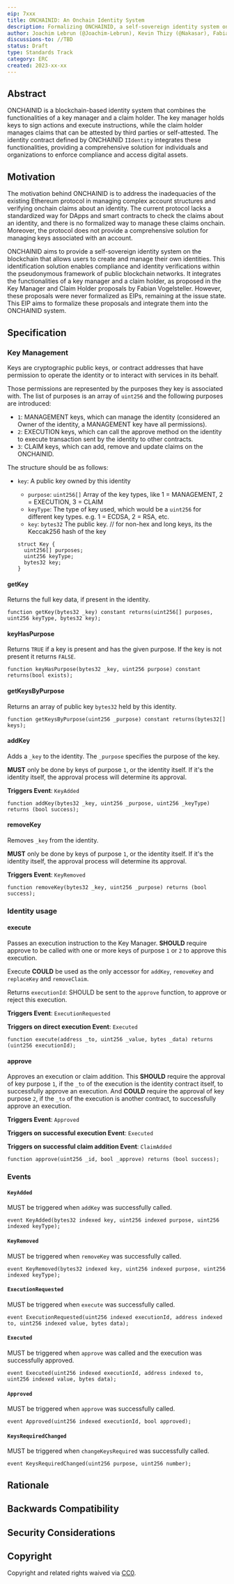 ```yaml
---
eip: 7xxx
title: ONCHAINID: An Onchain Identity System
description: Formalizing ONCHAINID, a self-sovereign identity system on Ethereum.
author: Joachim Lebrun (@Joachim-Lebrun), Kevin Thizy (@Nakasar), Fabian Vogelsteller (@frozeman), Tony Malghem (@TonyMalghem), Luc Falempin(@lfalempin)
discussions-to: //TBD
status: Draft
type: Standards Track
category: ERC
created: 2023-xx-xx
---
```


## Abstract

ONCHAINID is a blockchain-based identity system that combines the functionalities of a key manager and a claim holder. The key manager holds keys to sign actions and execute instructions, while the claim holder manages claims that can be attested by third parties or self-attested. The identity contract defined by ONCHAINID `IIdentity` integrates these functionalities, providing a comprehensive solution for individuals and organizations to enforce compliance and access digital assets.

## Motivation

The motivation behind ONCHAINID is to address the inadequacies of the existing Ethereum protocol in managing complex account structures and verifying onchain claims about an identity. The current protocol lacks a standardized way for DApps and smart contracts to check the claims about an identity, and there is no formalized way to manage these claims onchain. Moreover, the protocol does not provide a comprehensive solution for managing keys associated with an account.

ONCHAINID aims to provide a self-sovereign identity system on the blockchain that allows users to create and manage their own identities. This identification solution enables compliance and identity verifications within the pseudonymous framework of public blockchain networks. It integrates the functionalities of a key manager and a claim holder, as proposed in the Key Manager and Claim Holder proposals by Fabian Vogelsteller. However, these proposals were never formalized as EIPs, remaining at the issue state. This EIP aims to formalize these proposals and integrate them into the ONCHAINID system.

## Specification

### Key Management
Keys are cryptographic public keys, or contract addresses that have permission to operate the identity or to interact with services in its behalf.

Those permissions are represented by the purposes they key is associated with. The list of purposes is an array of `uint256` and the following purposes are introduced:

- `1`: MANAGEMENT keys, which can manage the identity (considered an Owner of the identity, a MANAGEMENT key have all permissions).
- `2`: EXECUTION keys, which can call the approve method on the identity to execute transaction sent by the identity to other contracts.
- `3`: CLAIM keys, which can add, remove and update claims on the ONCHAINID.

The structure should be as follows:

- `key`: A public key owned by this identity
  - `purpose`: `uint256[]` Array of the key types, like 1 = MANAGEMENT, 2 = EXECUTION, 3 = CLAIM
  - `keyType`: The type of key used, which would be a `uint256` for different key types. e.g. 1 = ECDSA, 2 = RSA, etc.
  - `key`: `bytes32` The public key. // for non-hex and long keys, its the Keccak256 hash of the key
  
  ```solidity
  struct Key {
    uint256[] purposes;
    uint256 keyType;
    bytes32 key;
  }
  ```
#### getKey
Returns the full key data, if present in the identity.

```solidity
function getKey(bytes32 _key) constant returns(uint256[] purposes, uint256 keyType, bytes32 key);
```

#### keyHasPurpose
Returns `TRUE` if a key is present and has the given purpose. If the key is not present it returns `FALSE`.

```solidity
function keyHasPurpose(bytes32 _key, uint256 purpose) constant returns(bool exists);
```

#### getKeysByPurpose
Returns an array of public key `bytes32` held by this identity.

```solidity
function getKeysByPurpose(uint256 _purpose) constant returns(bytes32[] keys);
```

#### addKey
Adds a `_key` to the identity. The `_purpose` specifies the purpose of the key.

**MUST** only be done by keys of purpose `1`, or the identity itself. If it's the identity itself, the approval process will determine its approval.

**Triggers Event**: `KeyAdded`

```solidity
function addKey(bytes32 _key, uint256 _purpose, uint256 _keyType) returns (bool success);
```

#### removeKey
Removes `_key` from the identity.

**MUST** only be done by keys of purpose `1`, or the identity itself. If it's the identity itself, the approval process will determine its approval.

**Triggers Event**: `KeyRemoved`

```solidity
function removeKey(bytes32 _key, uint256 _purpose) returns (bool success);
```

### Identity usage

#### execute
Passes an execution instruction to the Key Manager.
**SHOULD** require approve to be called with one or more keys of purpose `1` or `2` to approve this execution.

Execute **COULD** be used as the only accessor for `addKey`, `removeKey` and `replaceKey` and `removeClaim`.

Returns `executionId`: SHOULD be sent to the `approve` function, to approve or reject this execution.

**Triggers Event**: `ExecutionRequested`

**Triggers on direct execution Event**: `Executed`

```solidity
function execute(address _to, uint256 _value, bytes _data) returns (uint256 executionId);
```

#### approve
Approves an execution or claim addition.
This **SHOULD** require the approval of key purpose `1`, if the `_to` of the execution is the identity contract itself, to successfully approve an execution.
And **COULD** require the approval of key purpose `2`, if the `_to` of the execution is another contract, to successfully approve an execution.

**Triggers Event**: `Approved`

**Triggers on successful execution Event**: `Executed`

**Triggers on successful claim addition Event**: `ClaimAdded`

```solidity
function approve(uint256 _id, bool _approve) returns (bool success);
```

### Events

#### `KeyAdded`
MUST be triggered when `addKey` was successfully called.

```solidity
event KeyAdded(bytes32 indexed key, uint256 indexed purpose, uint256 indexed keyType);
```

#### `KeyRemoved`
MUST be triggered when `removeKey` was successfully called.

```solidity
event KeyRemoved(bytes32 indexed key, uint256 indexed purpose, uint256 indexed keyType);
```

#### `ExecutionRequested`
MUST be triggered when `execute` was successfully called.

```solidity
event ExecutionRequested(uint256 indexed executionId, address indexed to, uint256 indexed value, bytes data);
```

#### `Executed`
MUST be triggered when `approve` was called and the execution was successfully approved.

```solidity
event Executed(uint256 indexed executionId, address indexed to, uint256 indexed value, bytes data);
```

#### `Approved`
MUST be triggered when `approve` was successfully called.

```solidity
event Approved(uint256 indexed executionId, bool approved);
```

#### `KeysRequiredChanged`
MUST be triggered when `changeKeysRequired` was successfully called.

```solidity
event KeysRequiredChanged(uint256 purpose, uint256 number);
```

## Rationale


## Backwards Compatibility


## Security Considerations


## Copyright

Copyright and related rights waived via [CC0](../LICENSE.md).

